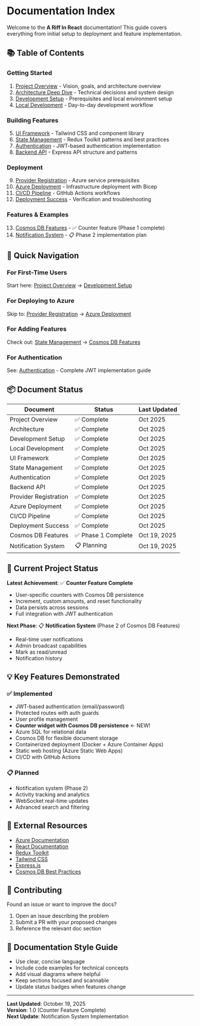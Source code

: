 # Documentation Index

Welcome to the **A Riff In React** documentation! This guide covers everything from initial setup to deployment and feature implementation.

## 📚 Table of Contents

### Getting Started
1. [Project Overview](./01-project-overview.md) - Vision, goals, and architecture overview
2. [Architecture Deep Dive](./02-architecture.md) - Technical decisions and system design
3. [Development Setup](./03-development-setup.md) - Prerequisites and local environment setup
4. [Local Development](./04-local-development.md) - Day-to-day development workflow

### Building Features
5. [UI Framework](./05-ui-framework-setup.md) - Tailwind CSS and component library
6. [State Management](./06-state-management.md) - Redux Toolkit patterns and best practices
7. [Authentication](./07-authentication.md) - JWT-based authentication implementation
8. [Backend API](./08-backend-api.md) - Express API structure and patterns

### Deployment
9. [Provider Registration](./09-provider-registration.md) - Azure service prerequisites
10. [Azure Deployment](./10-azure-deployment.md) - Infrastructure deployment with Bicep
11. [CI/CD Pipeline](./11-github-actions-ci-cd.md) - GitHub Actions workflows
12. [Deployment Success](./12-deployment-success.md) - Verification and troubleshooting

### Features & Examples
13. [Cosmos DB Features](./13-cosmos-db-features.md) - ✅ Counter feature (Phase 1 complete)
14. [Notification System](./14-notification-system.md) - 📋 Phase 2 implementation plan

## 🎯 Quick Navigation

### For First-Time Users
Start here: [Project Overview](./01-project-overview.md) → [Development Setup](./03-development-setup.md)

### For Deploying to Azure
Skip to: [Provider Registration](./09-provider-registration.md) → [Azure Deployment](./10-azure-deployment.md)

### For Adding Features
Check out: [State Management](./06-state-management.md) → [Cosmos DB Features](./13-cosmos-db-features.md)

### For Authentication
See: [Authentication](./07-authentication.md) - Complete JWT implementation guide

## 📦 Document Status

| Document | Status | Last Updated |
|----------|--------|--------------|
| Project Overview | ✅ Complete | Oct 2025 |
| Architecture | ✅ Complete | Oct 2025 |
| Development Setup | ✅ Complete | Oct 2025 |
| Local Development | ✅ Complete | Oct 2025 |
| UI Framework | ✅ Complete | Oct 2025 |
| State Management | ✅ Complete | Oct 2025 |
| Authentication | ✅ Complete | Oct 2025 |
| Backend API | ✅ Complete | Oct 2025 |
| Provider Registration | ✅ Complete | Oct 2025 |
| Azure Deployment | ✅ Complete | Oct 2025 |
| CI/CD Pipeline | ✅ Complete | Oct 2025 |
| Deployment Success | ✅ Complete | Oct 2025 |
| Cosmos DB Features | ✅ Phase 1 Complete | Oct 19, 2025 |
| Notification System | 📋 Planning | Oct 19, 2025 |

## 🚀 Current Project Status

**Latest Achievement**: ✅ **Counter Feature Complete**
- User-specific counters with Cosmos DB persistence
- Increment, custom amounts, and reset functionality
- Data persists across sessions
- Full integration with JWT authentication

**Next Phase**: 📋 **Notification System** (Phase 2 of Cosmos DB Features)
- Real-time user notifications
- Admin broadcast capabilities
- Mark as read/unread
- Notification history

## 💡 Key Features Demonstrated

### ✅ Implemented
- JWT-based authentication (email/password)
- Protected routes with auth guards
- User profile management
- **Counter widget with Cosmos DB persistence** ← NEW!
- Azure SQL for relational data
- Cosmos DB for flexible document storage
- Containerized deployment (Docker + Azure Container Apps)
- Static web hosting (Azure Static Web Apps)
- CI/CD with GitHub Actions

### 📋 Planned
- Notification system (Phase 2)
- Activity tracking and analytics
- WebSocket real-time updates
- Advanced search and filtering

## 🔗 External Resources

- [Azure Documentation](https://docs.microsoft.com/azure/)
- [React Documentation](https://react.dev/)
- [Redux Toolkit](https://redux-toolkit.js.org/)
- [Tailwind CSS](https://tailwindcss.com/)
- [Express.js](https://expressjs.com/)
- [Cosmos DB Best Practices](https://docs.microsoft.com/azure/cosmos-db/best-practices)

## 🤝 Contributing

Found an issue or want to improve the docs? 
1. Open an issue describing the problem
2. Submit a PR with your proposed changes
3. Reference the relevant doc section

## 📝 Documentation Style Guide

- Use clear, concise language
- Include code examples for technical concepts
- Add visual diagrams where helpful
- Keep sections focused and scannable
- Update status badges when features change

---

**Last Updated**: October 19, 2025  
**Version**: 1.0 (Counter Feature Complete)  
**Next Update**: Notification System Implementation
